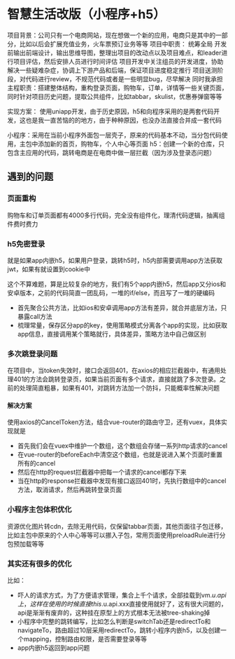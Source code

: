 # 智慧生活改版（小程序+h5）

项目背景：公司只有一个电商网站，现在想做一个新的应用，电商只是其中的一部分，比如以后会扩展充值业务，火车票预订业务等等
项目中职责：
  统筹全局
  开发前输出前端设计，输出思维导图，整理出项目的改动点以及项目难点，和leader进行项目评估，然后安排人员进行时间评估
  项目开发中关注组员的开发进度，协助解决一些疑难杂症，协调上下游产品和后端，保证项目进度稳定推行
  项目送测阶段，对代码进行review，不规范代码或者是一些明显bug，尽早解决
  同时我承担主程职责：搭建整体结构，重构登录页面，购物车，订单，详情等一些关键页面，同时针对项目历史问题，提取公共组件，比如tabbar，skulist，优惠券弹窗等等

实现方案：
  使用uniapp开发，由于历史原因，h5和向程序采用的是两套代码开发，这也是我一直苦恼的的地方，由于种种原因，也没办法直接合并成一套代码

  小程序：采用在当前小程序外面包一层壳子，原来的代码基本不动，当分包代码使用，主包中添加新的首页，购物车，个人中心等页面
  h5：创建一个新的仓库，只包含主应用的代码，跳转电商是在电商中做一层拦截（因为涉及登录态问题）

## 遇到的问题

### 页面重构
购物车和订单页面都有4000多行代码，完全没有组件化，理清代码逻辑，抽离组件费时费力

### h5免密登录

就是如果app内嵌h5，如果用户登录，跳转h5时，h5内部需要调用app方法获取jwt，如果有就设置到cookie中

这个不算难题，算是比较复杂的地方，我们有5个app内嵌h5，然后app又分ios和安卓版本，之前的代码简直一团乱码，一堆的if/else，而且写了一堆的硬编码

- 首先聚合公共方法，比如ios和安卓调用app方法有差异，就合并底层方法，只暴露call方法
- 梳理常量，保存区分app的key，使用策略模式分离各个app的实现，比如获取app信息，直接调用某个策略就行，具体差异，策略方法中自己做区别
  
### 多次跳登录问题

在项目中，当token失效时，接口会返回401，在axios的相应拦截器中，有通用处理401的方法会跳转登录页，如果当前页面有多个请求，直接就跳了多次登录。之前的处理简直粗暴，如果有401，对跳转方法加一个防抖，只能概率性解决问题

#### 解决方案

使用axios的CancelToken方法，结合vue-router的路由守卫，还有vuex，具体实现就是

- 首先我们会在vuex中维护一个数组，这个数组会存储一系列http请求的cancel
- 在vue-router的beforeEach中清空这个数组，也就是说进入某个页面时重置所有的cancel
- 然后在http的request拦截器中把每一个请求的cancel都存下来
- 当在http的response拦截器中发现有接口返回401时，先执行数组中的cancel方法，取消请求，然后再跳转登录页面

### 小程序主包体积优化

资源优化图片转cdn，去除无用代码，仅保留tabbar页面，其他页面往子包迁移，比如主包中原来的个人中心等等可以挪入子包，常用页面使用preloadRule进行分包预加载等等

### 其实还有很多的优化

比如：
- 吓人的请求方式，为了方便请求管理，集合上千个请求，全部挂载到vm.$u.api上，这样在使用的时候直接this.$u.api.xxx直接使用就好了，这有很大问题的，api是渐渐有废弃的，这种挂在原型上的方式根本无法被tree-shaking掉
- 小程序中完整的跳转编写，比如怎么判断是switchTab还是redirectTo和navigateTo，路由超过10层采用redirectTo，跳转小程序内嵌h5，以及创建一个mapping，控制路由权限，是否需要登录等等
- app内嵌h5返回到app问题